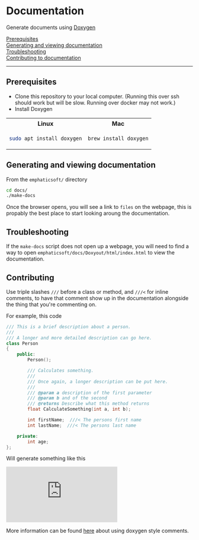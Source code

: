 # Documentation
Generate documents using [Doxygen](https://doxygen.nl)

[Prerequisites](#prerequisites) <br>
[Generating and viewing documentation](#generating) <br>
[Troubleshooting](#troubleshooting) <br>
[Contributing to documentation](#contributing) <br>

---

<a name="prerequisites"></a>
## Prerequisites
* Clone this repository to your local computer. (Running this over ssh should work but will be slow. Running over docker may not work.)
* Install Doxygen
<table>
<tr>
<th> Linux </th>
<th> Mac </th>
</tr>
<tr>
<td>

```bash
sudo apt install doxygen
```

</td>
<td>

```bash
brew install doxygen
```

</td>
</tr>
</table>

<a name="generating"></a>
## Generating and viewing documentation
From the `emphaticsoft/` directory

```bash
cd docs/
./make-docs
```

Once the browser opens, you will see a link to `files` on the webpage, this is propably the best place to start looking aroung the documentation.

<a name="troubleshooting"></a>
## Troubleshooting
If the `make-docs` script does not open up a webpage, you will need to find a way to open `emphaticsoft/docs/Doxyout/html/index.html` to view the documentation.

## Contributing
Use triple slashes `///` before a class or method, and `///<` for inline comments, to have that comment show up in the documentation alongside the thing that you're commenting on.

For example, this code
```c++
/// This is a brief description about a person.
///
/// A longer and more detailed description can go here.
class Person
{
    public:
        Person();

        /// Calculates something.
        ///
        /// Once again, a longer description can be put here.
        ///
        /// @param a description of the first parameter
        /// @param b and of the second
        /// @returns Describe what this method returns
        float CalculateSomething(int a, int b);

        int firstName;  ///< The persons first name
        int lastName;  ///< The persons last name 

    private:
        int age;
};
```
Will generate something like this

![doxygen_example.pdf](https://github.com/EMPHATICSoft/emphaticsoft/files/9075318/doxygen_example.pdf)

More information can be found [here](https://doxygen.nl/manual/docblocks.html) about using doxygen style comments.

